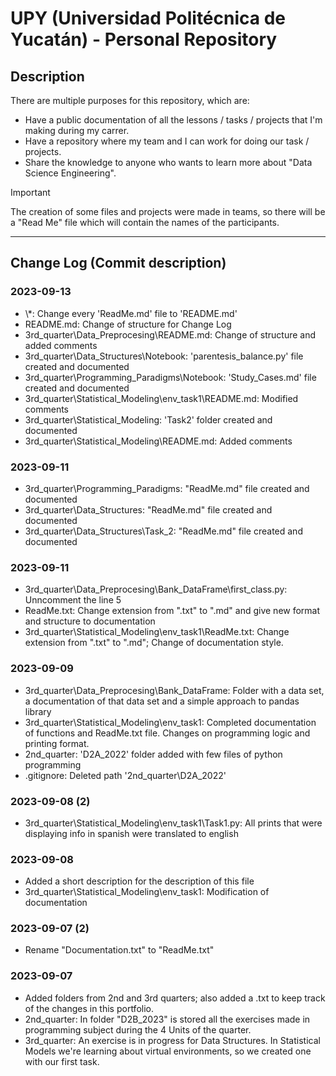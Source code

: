 # UPY (Universidad Politécnica de Yucatán) - Personal Repository

## Description
There are multiple purposes for this repository, which are:
- Have a public documentation of all the lessons / tasks / projects that I'm making during my carrer.
- Have a repository where my team and I can work for doing our task / projects.
- Share the knowledge to anyone who wants to learn more about "Data Science Engineering".

>[!IMPORTANT]
>
>The creation of some files and projects were made in teams, so there will be a "Read Me" file which will contain the names of the participants.

--- 

## Change Log (Commit description)
### 2023-09-13
- \\*: Change every 'ReadMe.md' file to 'README.md'
- README.md: Change of structure for Change Log
- 3rd_quarter\Data_Preprocesing\README.md: Change of structure and added comments
- 3rd_quarter\Data_Structures\Notebook: 'parentesis_balance.py' file created and documented
- 3rd_quarter\Programming_Paradigms\Notebook: 'Study_Cases.md' file created and documented
- 3rd_quarter\Statistical_Modeling\env_task1\README.md: Modified comments
- 3rd_quarter\Statistical_Modeling: 'Task2' folder created and documented
- 3rd_quarter\Statistical_Modeling\README.md: Added comments

### 2023-09-11
- 3rd_quarter\Programming_Paradigms\: "ReadMe.md" file created and documented
- 3rd_quarter\Data_Structures\: "ReadMe.md" file created and documented
- 3rd_quarter\Data_Structures\Task_2\: "ReadMe.md" file created and documented

### 2023-09-11
- 3rd_quarter\Data_Preprocesing\Bank_DataFrame\first_class.py: Unncomment the line 5
- ReadMe.txt: Change extension from ".txt" to ".md" and give new format and structure to documentation 
- 3rd_quarter\Statistical_Modeling\env_task1\ReadMe.txt: Change extension from ".txt" to ".md"; Change of documentation style.

### 2023-09-09
- 3rd_quarter\Data_Preprocesing\Bank_DataFrame\: Folder with a data set, a documentation of that data set and a simple approach to pandas library
- 3rd_quarter\Statistical_Modeling\env_task1\: Completed documentation of functions and ReadMe.txt file. Changes on programming logic and printing format.
- 2nd_quarter: 'D2A_2022' folder added with few files of python programming
- .gitignore: Deleted path '2nd_quarter\D2A_2022'

### 2023-09-08 (2)
- 3rd_quarter\Statistical_Modeling\env_task1\Task1.py: All prints that were displaying info in spanish were translated to english

### 2023-09-08
- Added a short description for the description of this file
- 3rd_quarter\Statistical_Modeling\env_task1: Modification of documentation

### 2023-09-07 (2)
- Rename "Documentation.txt" to "ReadMe.txt"

### 2023-09-07
- Added folders from 2nd and 3rd quarters; also added a .txt to keep track of the changes in this portfolio.
- 2nd_quarter: In folder "D2B_2023" is stored all the exercises made in programming subject during the 4 Units of the quarter.
- 3rd_quarter: An exercise is in progress for Data Structures. In Statistical Models we're learning about virtual environments, so we created one with our first task.

